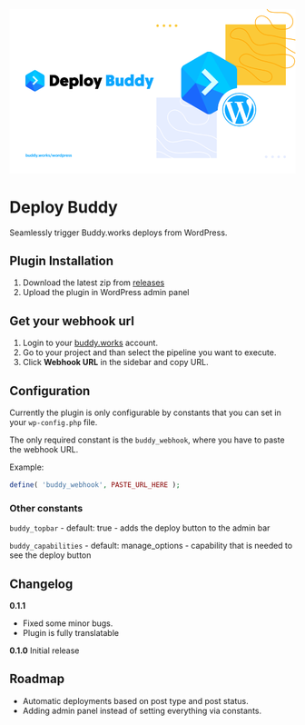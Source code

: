 ![](assets/images/cover.png)

# Deploy Buddy
Seamlessly trigger Buddy.works deploys from WordPress.

## Plugin Installation
1. Download the latest zip from [releases](https://github.com/palmiak/buddy_deploy/releases/)
2. Upload the plugin in WordPress admin panel

## Get your webhook url
1. Login to your [buddy.works](http://buddy.works) account.
2. Go to your project and than select the pipeline you want to execute.
3. Click **Webhook URL** in the sidebar and copy URL.

## Configuration
Currently the plugin is only configurable by constants that you can set in your `wp-config.php` file.

The only required constant is the `buddy_webhook`, where you have to paste the webhook URL.

Example:
```php
define( 'buddy_webhook', PASTE_URL_HERE );
```

### Other constants
`buddy_topbar` - default: true - adds the deploy button to the admin bar

`buddy_capabilities` - default: manage_options - capability that is needed to see the deploy button

## Changelog
**0.1.1**
- Fixed some minor bugs.
- Plugin is fully translatable

**0.1.0**
Initial release

## Roadmap
- Automatic deployments based on post type and post status.
- Adding admin panel instead of setting everything via constants.
